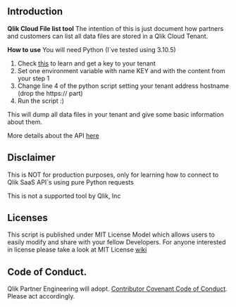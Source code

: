 ## Introduction

**Qlik Cloud File list tool**
 The intention of this is just document how partners and customers can list all data files are stored in a Qlik Cloud Tenant.

**How to use**
You will need Python (I´ve tested using 3.10.5) 
1. Check [this](https://qlik.dev/tutorials/generate-your-first-api-key) to learn and get a key to your tenant
2. Set one environment variable with name KEY and with the content from your step 1
3. Change line 4 of the python script setting your tenant address hostname (drop the https:// part)
4. Run the script :)

This will dump all data files in your tenant and give some basic information about them.

More details about the API [here](https://qlik.dev/apis/rest/data-sets#%23%2Fentries%2Fdata-sets%2F-data-set-id-get)

## Disclaimer
This is NOT for production purposes, only for learning how to connect to Qlik SaaS API´s using pure Python requests

This is not a supported tool by Qlik, Inc 

## Licenses

This script is published under MIT License Model which allows users to easily modify and share with your fellow Developers.  For anyone interested in license please take a look at MIT License [wiki](https://en.wikipedia.org/wiki/MIT_License)

## Code of Conduct.

Qlik Partner Engineering will adopt. [Contributor Covenant Code of Conduct](https://github.com/Qlik-PE/Qlik-Rapid-API-Gateway/blob/master/CODE_OF_CONDUCT.md).  Please act accordingly.